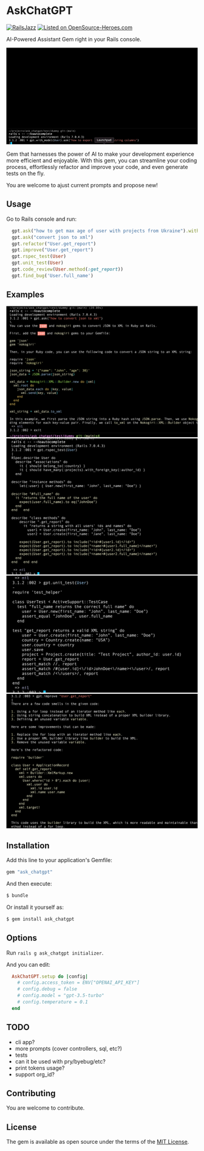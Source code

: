 # AskChatGPT

[![RailsJazz](https://github.com/igorkasyanchuk/rails_time_travel/blob/main/docs/my_other.svg?raw=true)](https://www.railsjazz.com)
[![Listed on OpenSource-Heroes.com](https://opensource-heroes.com/badge-v1.svg)](https://opensource-heroes.com/o/railsjazz)

AI-Powered Assistant Gem right in your Rails console.

![AskChatGPT](docs/gpt.gif)

Gem that harnesses the power of AI to make your development experience more efficient and enjoyable. With this gem, you can streamline your coding process, effortlessly refactor and improve your code, and even generate tests on the fly.

You are welcome to ajust current prompts and propose new!

## Usage

Go to Rails console and run:

```ruby
  gpt.ask("how to get max age of user with projects from Ukraine").with_model(User, Project, Country)
  gpt.ask("convert json to xml")
  gpt.refactor("User.get_report")
  gpt.improve("User.get_report")
  gpt.rspec_test(User)
  gpt.unit_test(User)
  gpt.code_review(User.method(:get_report))
  gpt.find_bug('User.full_name')
```

## Examples

![AskChatGPT](docs/gpt1.png)
![AskChatGPT](docs/gpt2.png)
![AskChatGPT](docs/gpt3.png)
![AskChatGPT](docs/gpt4.png)

## Installation

Add this line to your application's Gemfile:

```ruby
gem "ask_chatgpt"
```

And then execute:
```bash
$ bundle
```

Or install it yourself as:
```bash
$ gem install ask_chatgpt
```

## Options

Run `rails g ask_chatgpt initializer`.

And you can edit:

```ruby
  AskChatGPT.setup do |config|
    # config.access_token = ENV["OPENAI_API_KEY"]
    # config.debug = false
    # config.model = "gpt-3.5-turbo"
    # config.temperature = 0.1
  end
```

## TODO

- cli app?
- more prompts (cover controllers, sql, etc?)
- tests
- can it be used with pry/byebug/etc?
- print tokens usage?
- support org_id?

## Contributing

You are welcome to contribute.

## License

The gem is available as open source under the terms of the [MIT License](https://opensource.org/licenses/MIT).
